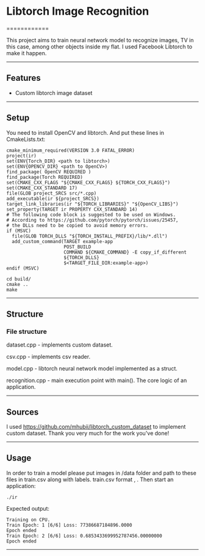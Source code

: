 # Libtorch Image Recognition
============

This project aims to train neural network model to recognize images, TV in this case, among other objects inside my flat. I used Facebook Libtorch to make it happen.

---

## Features
- Custom libtorch image dataset

---


## Setup
You need to install OpenCV and libtorch. And put these lines in CmakeLists.txt:
```
cmake_minimum_required(VERSION 3.0 FATAL_ERROR)
project(ir)
set(ENV{Torch_DIR} <path to libtorch>)
set(ENV{OPENCV_DIR} <path to OpenCV>)
find_package( OpenCV REQUIRED )
find_package(Torch REQUIRED)
set(CMAKE_CXX_FLAGS "${CMAKE_CXX_FLAGS} ${TORCH_CXX_FLAGS}")
set(CMAKE_CXX_STANDARD 17)
file(GLOB project_SRCS src/*.cpp)
add_executable(ir ${project_SRCS})
target_link_libraries(ir "${TORCH_LIBRARIES}" "${OpenCV_LIBS}")
set_property(TARGET ir PROPERTY CXX_STANDARD 14)
# The following code block is suggested to be used on Windows.
# According to https://github.com/pytorch/pytorch/issues/25457,
# the DLLs need to be copied to avoid memory errors.
if (MSVC)
  file(GLOB TORCH_DLLS "${TORCH_INSTALL_PREFIX}/lib/*.dll")
  add_custom_command(TARGET example-app
                     POST_BUILD
                     COMMAND ${CMAKE_COMMAND} -E copy_if_different
                     ${TORCH_DLLS}
                     $<TARGET_FILE_DIR:example-app>)
endif (MSVC)
```

```
cd build/
cmake ..
make
```

---

## Structure

### File structure
dataset.cpp - implements custom dataset.

csv.cpp - implements csv reader.

model.cpp - libtorch neural network model implemented as a struct.

recognition.cpp - main execution point with main(). The core logic of an application.

---

## Sources

I used https://github.com/mhubii/libtorch_custom_dataset to implement custom dataset. Thank you very much for the work you've done!

---

## Usage

In order to train a model please put images in /data folder and path to these files in train.csv along with labels. train.csv format <name of the file>, <label>.
Then start an application:
```
./ir
```
Expected output:
```
Training on CPU.
Train Epoch: 1 [6/6] Loss: 77386687184896.0000
Epoch ended
Train Epoch: 2 [6/6] Loss: 0.6853433699952787456.00000000
Epoch ended
```

---
